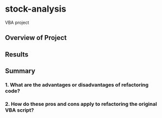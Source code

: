 # stock-analysis
VBA project
## Overview of Project

## Results

## Summary



### 1. What are the advantages or disadvantages of refactoring code?
### 2. How do these pros and cons apply to refactoring the original VBA script?
